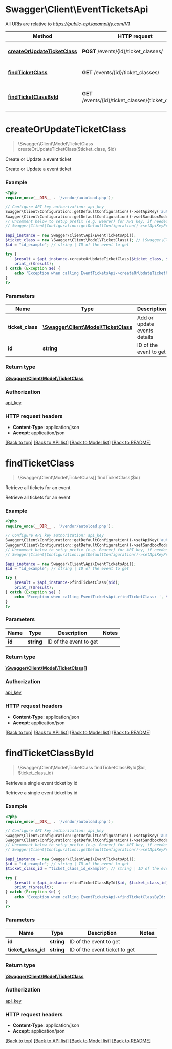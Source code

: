 # Swagger\Client\EventTicketsApi

All URIs are relative to *https://public-api.iqxamplify.com/V1*

Method | HTTP request | Description
------------- | ------------- | -------------
[**createOrUpdateTicketClass**](EventTicketsApi.md#createOrUpdateTicketClass) | **POST** /events/{id}/ticket_classes/ | Create or Update a event ticket
[**findTicketClass**](EventTicketsApi.md#findTicketClass) | **GET** /events/{id}/ticket_classes/ | Retrieve all tickets for an event
[**findTicketClassById**](EventTicketsApi.md#findTicketClassById) | **GET** /events/{id}/ticket_classes/{ticket_class_id}/ | Retrieve a single event ticket by id


# **createOrUpdateTicketClass**
> \Swagger\Client\Model\TicketClass createOrUpdateTicketClass($ticket_class, $id)

Create or Update a event ticket

Create or Update a event ticket

### Example
```php
<?php
require_once(__DIR__ . '/vendor/autoload.php');

// Configure API key authorization: api_key
Swagger\Client\Configuration::getDefaultConfiguration()->setApiKey('authorization', 'YOUR_API_KEY');
Swagger\Client\Configuration::getDefaultConfiguration()->setSandboxMode(true);
// Uncomment below to setup prefix (e.g. Bearer) for API key, if needed
// Swagger\Client\Configuration::getDefaultConfiguration()->setApiKeyPrefix('authorization', 'Bearer');

$api_instance = new Swagger\Client\Api\EventTicketsApi();
$ticket_class = new \Swagger\Client\Model\TicketClass(); // \Swagger\Client\Model\TicketClass | Add or update events details
$id = "id_example"; // string | ID of the event to get

try {
    $result = $api_instance->createOrUpdateTicketClass($ticket_class, $id);
    print_r($result);
} catch (Exception $e) {
    echo 'Exception when calling EventTicketsApi->createOrUpdateTicketClass: ', $e->getMessage(), PHP_EOL;
}
?>
```

### Parameters

Name | Type | Description  | Notes
------------- | ------------- | ------------- | -------------
 **ticket_class** | [**\Swagger\Client\Model\TicketClass**](../Model/\Swagger\Client\Model\TicketClass.md)| Add or update events details |
 **id** | **string**| ID of the event to get |

### Return type

[**\Swagger\Client\Model\TicketClass**](../Model/TicketClass.md)

### Authorization

[api_key](../../README.md#api_key)

### HTTP request headers

 - **Content-Type**: application/json
 - **Accept**: application/json

[[Back to top]](#) [[Back to API list]](../../README.md#documentation-for-api-endpoints) [[Back to Model list]](../../README.md#documentation-for-models) [[Back to README]](../../README.md)

# **findTicketClass**
> \Swagger\Client\Model\TicketClass[] findTicketClass($id)

Retrieve all tickets for an event

Retrieve all tickets for an event

### Example
```php
<?php
require_once(__DIR__ . '/vendor/autoload.php');

// Configure API key authorization: api_key
Swagger\Client\Configuration::getDefaultConfiguration()->setApiKey('authorization', 'YOUR_API_KEY');
Swagger\Client\Configuration::getDefaultConfiguration()->setSandboxMode(true);
// Uncomment below to setup prefix (e.g. Bearer) for API key, if needed
// Swagger\Client\Configuration::getDefaultConfiguration()->setApiKeyPrefix('authorization', 'Bearer');

$api_instance = new Swagger\Client\Api\EventTicketsApi();
$id = "id_example"; // string | ID of the event to get

try {
    $result = $api_instance->findTicketClass($id);
    print_r($result);
} catch (Exception $e) {
    echo 'Exception when calling EventTicketsApi->findTicketClass: ', $e->getMessage(), PHP_EOL;
}
?>
```

### Parameters

Name | Type | Description  | Notes
------------- | ------------- | ------------- | -------------
 **id** | **string**| ID of the event to get |

### Return type

[**\Swagger\Client\Model\TicketClass[]**](../Model/TicketClass.md)

### Authorization

[api_key](../../README.md#api_key)

### HTTP request headers

 - **Content-Type**: application/json
 - **Accept**: application/json

[[Back to top]](#) [[Back to API list]](../../README.md#documentation-for-api-endpoints) [[Back to Model list]](../../README.md#documentation-for-models) [[Back to README]](../../README.md)

# **findTicketClassById**
> \Swagger\Client\Model\TicketClass findTicketClassById($id, $ticket_class_id)

Retrieve a single event ticket by id

Retrieve a single event ticket by id

### Example
```php
<?php
require_once(__DIR__ . '/vendor/autoload.php');

// Configure API key authorization: api_key
Swagger\Client\Configuration::getDefaultConfiguration()->setApiKey('authorization', 'YOUR_API_KEY');
Swagger\Client\Configuration::getDefaultConfiguration()->setSandboxMode(true);
// Uncomment below to setup prefix (e.g. Bearer) for API key, if needed
// Swagger\Client\Configuration::getDefaultConfiguration()->setApiKeyPrefix('authorization', 'Bearer');

$api_instance = new Swagger\Client\Api\EventTicketsApi();
$id = "id_example"; // string | ID of the event to get
$ticket_class_id = "ticket_class_id_example"; // string | ID of the event ticket to get

try {
    $result = $api_instance->findTicketClassById($id, $ticket_class_id);
    print_r($result);
} catch (Exception $e) {
    echo 'Exception when calling EventTicketsApi->findTicketClassById: ', $e->getMessage(), PHP_EOL;
}
?>
```

### Parameters

Name | Type | Description  | Notes
------------- | ------------- | ------------- | -------------
 **id** | **string**| ID of the event to get |
 **ticket_class_id** | **string**| ID of the event ticket to get |

### Return type

[**\Swagger\Client\Model\TicketClass**](../Model/TicketClass.md)

### Authorization

[api_key](../../README.md#api_key)

### HTTP request headers

 - **Content-Type**: application/json
 - **Accept**: application/json

[[Back to top]](#) [[Back to API list]](../../README.md#documentation-for-api-endpoints) [[Back to Model list]](../../README.md#documentation-for-models) [[Back to README]](../../README.md)

